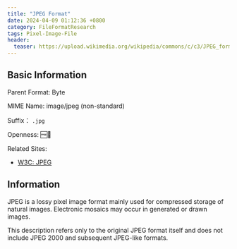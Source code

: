 ```yaml
---
title: "JPEG Format"
date: 2024-04-09 01:12:36 +0800
category: FileFormatResearch
tags: Pixel-Image-File
header:
  teaser: https://upload.wikimedia.org/wikipedia/commons/c/c3/JPEG_format_logo.svg
---
```


## Basic Information

Parent Format: Byte

MIME Name: image/jpeg (non-standard)

Suffix： `.jpg`

Openness: 🆓📖

Related Sites:

* [W3C: JPEG](https://www.w3.org/Graphics/JPEG/itu-t81.pdf)

## Information

JPEG is a lossy pixel image format mainly used for compressed storage of natural images. Electronic mosaics may occur in generated or drawn images.

This description refers only to the original JPEG format itself and does not include JPEG 2000 and subsequent JPEG-like formats.
